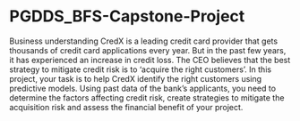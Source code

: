 # PGDDS_BFS-Capstone-Project
Business understanding CredX is a leading credit card provider that gets thousands of credit card applications every year. But in the past few years, it has experienced an increase in credit loss. The CEO believes that the best strategy to mitigate credit risk is to ‘acquire the right customers’.     In this project, your task is to help CredX identify the right customers using predictive models. Using past data of the bank’s applicants, you need to determine the factors affecting credit risk, create strategies to mitigate the acquisition risk and assess the financial benefit of your project.   
